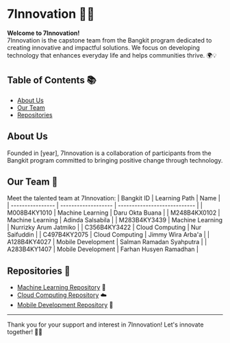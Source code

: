 # 7Innovation 🚀✨

**Welcome to 7Innovation!**  
7Innovation is the capstone team from the Bangkit program dedicated to creating innovative and impactful solutions. We focus on developing technology that enhances everyday life and helps communities thrive. 🌍💡

## Table of Contents 📚

- [About Us](#about-us)
- [Our Team](#our-team)
- [Repositories](#repositories)

## About Us

Founded in [year], 7Innovation is a collaboration of participants from the Bangkit program committed to bringing positive change through technology.
## Our Team 👥

Meet the talented team at 7Innovation:
| Bangkit ID      | Learning Path       | Name                         |
| ---------------- | ------------------- | ---------------------------- |
| M008B4KY1010    | Machine Learning     | Daru Okta Buana             |
| M248B4KX0102    | Machine Learning     | Adinda Salsabila            |
| M283B4KY3439    | Machine Learning     | Nurrizky Arum Jatmiko      |
| C356B4KY3422    | Cloud Computing      | Nur Saifuddin               |
| C497B4KY2075    | Cloud Computing      | Jimmy Wira Arba'a          |
| A128B4KY4027    | Mobile Development   | Salman Ramadan Syahputra    |
| A283B4KY1407    | Mobile Development   | Farhan Husyen Ramadhan      |

## Repositories 🔗

- [Machine Learning Repository](#) 🧠
- [Cloud Computing Repository](#) ☁️
- [Mobile Development Repository](#) 📱

---

Thank you for your support and interest in 7Innovation! Let's innovate together! 🎉🙌
